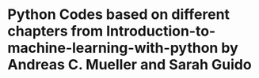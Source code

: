 #   Python Codes based on different chapters from Introduction-to-machine-learning-with-python by Andreas C. Mueller and Sarah Guido
